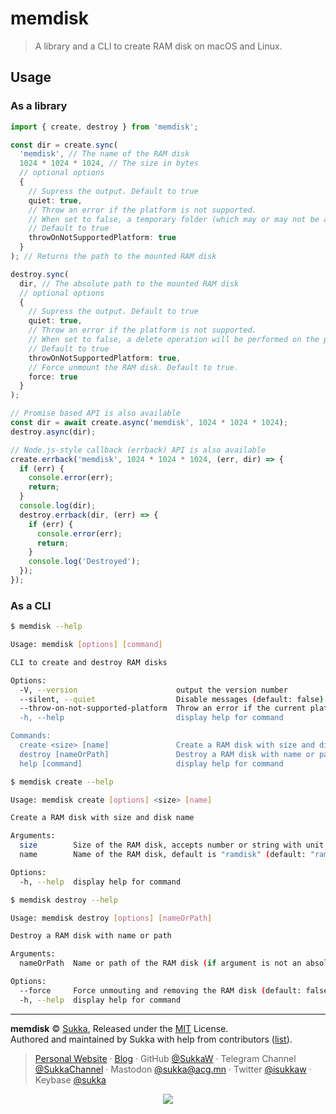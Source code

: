 # memdisk

> A library and a CLI to create RAM disk on macOS and Linux.

## Usage

### As a library

```ts
import { create, destroy } from 'memdisk';

const dir = create.sync(
  'memdisk', // The name of the RAM disk
  1024 * 1024 * 1024, // The size in bytes
  // optional options
  {
    // Supress the output. Default to true
    quiet: true,
    // Throw an error if the platform is not supported.
    // When set to false, a temporary folder (which may or may not be a RAM disk) will be created.
    // Default to true
    throwOnNotSupportedPlatform: true
  }
); // Returns the path to the mounted RAM disk

destroy.sync(
  dir, // The absolute path to the mounted RAM disk
  // optional options
  {
    // Supress the output. Default to true
    quiet: true,
    // Throw an error if the platform is not supported.
    // When set to false, a delete operation will be performed on the path.
    // Default to true
    throwOnNotSupportedPlatform: true,
    // Force unmount the RAM disk. Default to true.
    force: true
  }
);

// Promise based API is also available
const dir = await create.async('memdisk', 1024 * 1024 * 1024);
destroy.async(dir);

// Node.js-style callback (errback) API is also available
create.errback('memdisk', 1024 * 1024 * 1024, (err, dir) => {
  if (err) {
    console.error(err);
    return;
  }
  console.log(dir);
  destroy.errback(dir, (err) => {
    if (err) {
      console.error(err);
      return;
    }
    console.log('Destroyed');
  });
});
```

### As a CLI

```sh
$ memdisk --help

Usage: memdisk [options] [command]

CLI to create and destroy RAM disks

Options:
  -V, --version                      output the version number
  --silent, --quiet                  Disable messages (default: false)
  --throw-on-not-supported-platform  Throw an error if the current platform doesn't support RAM disks (default: true)
  -h, --help                         display help for command

Commands:
  create <size> [name]               Create a RAM disk with size and disk name
  destroy [nameOrPath]               Destroy a RAM disk with name or path
  help [command]                     display help for command
```

```sh
$ memdisk create --help

Usage: memdisk create [options] <size> [name]

Create a RAM disk with size and disk name

Arguments:
  size        Size of the RAM disk, accepts number or string with unit (e.g. 16mb, 32mib, 128m, 1G, 4g, 8gib, etc.)
  name        Name of the RAM disk, default is "ramdisk" (default: "ramdisk")

Options:
  -h, --help  display help for command
```

```sh
$ memdisk destroy --help

Usage: memdisk destroy [options] [nameOrPath]

Destroy a RAM disk with name or path

Arguments:
  nameOrPath  Name or path of the RAM disk (if argument is not an absolute path, it will be treated as a name), default is "ramdisk" (default: "ramdisk")

Options:
  --force     Force unmouting and removing the RAM disk (default: false)
  -h, --help  display help for command
```

---

**memdisk** © [Sukka](https://github.com/SukkaW), Released under the [MIT](./LICENSE) License.<br>
Authored and maintained by Sukka with help from contributors ([list](https://github.com/SukkaW/memdisk/graphs/contributors)).

> [Personal Website](https://skk.moe) · [Blog](https://blog.skk.moe) · GitHub [@SukkaW](https://github.com/SukkaW) · Telegram Channel [@SukkaChannel](https://t.me/SukkaChannel) · Mastodon [@sukka@acg.mn](https://acg.mn/@sukka) · Twitter [@isukkaw](https://twitter.com/isukkaw) · Keybase [@sukka](https://keybase.io/sukka)

<p align="center">
  <a href="https://github.com/sponsors/SukkaW/">
    <img src="https://sponsor.cdn.skk.moe/sponsors.svg"/>
  </a>
</p>
